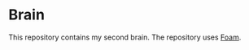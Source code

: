 # Brain

This repository contains my second brain. The repository uses [Foam](https://foambubble.github.io/foam/).

